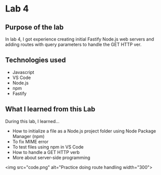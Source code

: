# Lab 4


## Purpose of the lab
In lab 4, I got experience creating initial Fastify Node.js web servers and adding routes with query parameters to handle the GET HTTP ver.

## Technologies used 
- Javascript
- VS Code
- Node.js
- npm
- Fastify

## What I learned from this Lab
During this lab, I learned...
- How to initialize a file as a Node.js project folder using Node Package Manager (npm)
- To fix MIME error
- To test files using npm in VS Code
- How to handle a GET HTTP verb
- More about server-side programming

<img src="code.png" alt="Practice doing route handling width="300">
